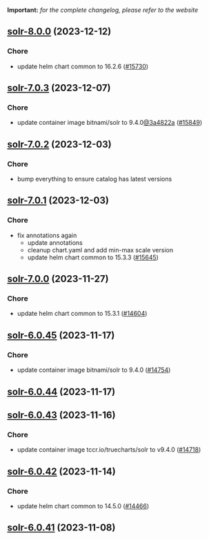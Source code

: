 **Important:**
*for the complete changelog, please refer to the website*




## [solr-8.0.0](https://github.com/truecharts/charts/compare/solr-7.0.3...solr-8.0.0) (2023-12-12)

### Chore

- update helm chart common to 16.2.6 ([#15730](https://github.com/truecharts/charts/issues/15730))
  
  


## [solr-7.0.3](https://github.com/truecharts/charts/compare/solr-7.0.2...solr-7.0.3) (2023-12-07)

### Chore

- update container image bitnami/solr to 9.4.0[@3a4822a](https://github.com/3a4822a) ([#15849](https://github.com/truecharts/charts/issues/15849))
  
  


## [solr-7.0.2](https://github.com/truecharts/charts/compare/solr-7.0.1...solr-7.0.2) (2023-12-03)

### Chore

- bump everything to ensure catalog has latest versions
  
  


## [solr-7.0.1](https://github.com/truecharts/charts/compare/solr-7.0.0...solr-7.0.1) (2023-12-03)

### Chore

- fix annotations again
  - update annotations
  - cleanup chart.yaml and add min-max scale version
  - update helm chart common to 15.3.3 ([#15645](https://github.com/truecharts/charts/issues/15645))
  
  










## [solr-7.0.0](https://github.com/truecharts/charts/compare/solr-6.0.45...solr-7.0.0) (2023-11-27)

### Chore

- update helm chart common to 15.3.1 ([#14604](https://github.com/truecharts/charts/issues/14604))
  
  


## [solr-6.0.45](https://github.com/truecharts/charts/compare/solr-6.0.44...solr-6.0.45) (2023-11-17)

### Chore

- update container image bitnami/solr to 9.4.0 ([#14754](https://github.com/truecharts/charts/issues/14754))
  
  


## [solr-6.0.44](https://github.com/truecharts/charts/compare/solr-6.0.43...solr-6.0.44) (2023-11-17)




## [solr-6.0.43](https://github.com/truecharts/charts/compare/solr-6.0.42...solr-6.0.43) (2023-11-16)

### Chore

- update container image tccr.io/truecharts/solr to v9.4.0 ([#14718](https://github.com/truecharts/charts/issues/14718))
  
  


## [solr-6.0.42](https://github.com/truecharts/charts/compare/solr-6.0.41...solr-6.0.42) (2023-11-14)

### Chore

- update helm chart common to 14.5.0 ([#14466](https://github.com/truecharts/charts/issues/14466))
  
  


## [solr-6.0.41](https://github.com/truecharts/charts/compare/solr-6.0.40...solr-6.0.41) (2023-11-08)





